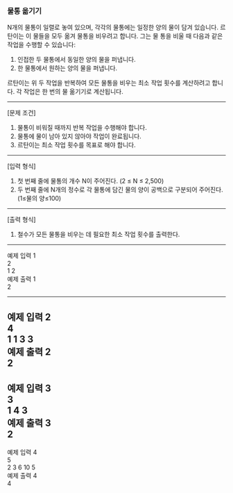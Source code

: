 ### 물통 옮기기
N개의 물통이 일렬로 놓여 있으며, 각각의 물통에는 일정한 양의 물이 담겨 있습니다. 
르탄이는 이 물들을 모두 옮겨 물통을 비우려고 합니다. 그는 물 통을 비울 때 다음과 같은 작업을 수행할 수 있습니다:

1. 인접한 두 물통에서 동일한 양의 물을 퍼냅니다.
2. 한 물통에서 원하는 양의 물을 퍼냅니다.

르탄이는 위 두 작업을 반복하여 모든 물통을 비우는 최소 작업 횟수를 계산하려고 합니다.
각 작업은 한 번의 물 옮기기로 계산됩니다.

---
[문제 조건]

1. 물통이 비워질 때까지 반복 작업을 수행해야 합니다.
2. 물통에 물이 남아 있지 않아야 작업이 완료됩니다.
3. 르탄이는 최소 작업 횟수를 목표로 해야 합니다.

---
[입력 형식]
1. 첫 번째 줄에 물통의 개수 N이 주어진다. (2 ≤ N ≤ 2,500)
2. 두 번째 줄에 N개의 정수로 각 물통에 담긴 물의 양이 공백으로 구분되어 주어진다. (1≤물의 양≤100)
---
[출력 형식]
1. 철수가 모든 물통을 비우는 데 필요한 최소 작업 횟수를 출력한다.
---

예제 입력 1 <br>
2<br>
1 2<br>
예제 출력 1<br>
2<br>

---
예제 입력 2<br>
4<br>
1 1 3 3<br>
예제 출력 2<br>
2<br>
---
예제 입력 3<br>
3<br>
1 4 3<br>
예제 출력 3<br>
2<br>
---
예제 입력 4<br>
5<br>
2 3 6 10 5<br>
예제 출력 4<br>
4